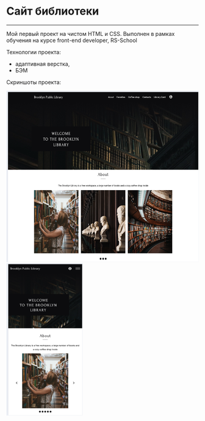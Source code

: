 # Сайт библиотеки

----

Мой первый проект на чистом HTML и CSS.
Выполнен в рамках обучения на курсе front-end developer, RS-School

Технологии проекта: 
- адаптивная верстка, 
- БЭМ

Скриншоты проекта:

<img src="./images/readme/1920px.png" alt="Для разрешения 1920px" width="600" height="450"/>

<img src="./images/readme/720px.png" alt="Для разрешения 720px" width="200" height="400"/>
